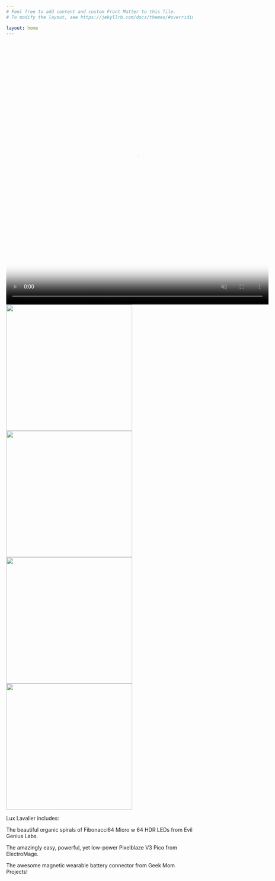 ```yaml
---
# Feel free to add content and custom Front Matter to this file.
# To modify the layout, see https://jekyllrb.com/docs/themes/#overriding-theme-defaults

layout: home
---
```


<video class="post" poster="//i.imgur.com/EPf2onF.png" preload="auto" autoplay="autoplay" muted="muted" loop="loop" loading="lazy" width="708" height="708">
  <source src="//i.imgur.com/EPf2onF.mp4" type="video/mp4">
</video>

<img src="//i.imgur.com/HQTcDUW.png" style="width:340px" />
<img src="//i.imgur.com/cw5kVu5.png" style="width:340px" />
<img src="//i.imgur.com/2AqwaSA.png" style="width:340px" />
<img src="//i.imgur.com/knt3sVA.png" style="width:340px" />

Lux Lavalier includes:

The beautiful organic spirals of Fibonacci64 Micro w 64 HDR LEDs from Evil Genius Labs.

The amazingly easy, powerful, yet low-power Pixelblaze V3 Pico from ElectroMage.

The awesome magnetic wearable battery connector from Geek Mom Projects!
